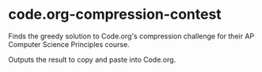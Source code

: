 # code.org-compression-contest
Finds the greedy solution to Code.org's compression challenge for their AP Computer Science Principles course.

Outputs the result to copy and paste into Code.org.
